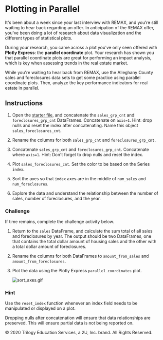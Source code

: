 # Plotting in Parallel

It's been about a week since your last interview with REMAX, and you're still waiting to hear back regarding an offer. In anticipation of the REMAX offer, you've been doing a lot of research about data visualization and the different types of statistical plots.

During your research, you came across a plot you've only seen offered with **Plotly Express**: the **parallel coordinate** plot. Your research has shown you that parallel coordinate plots are great for performing an impact analysis, which is key when assessing trends in the real estate market.

While you're waiting to hear back from REMAX, use the Alleghany County sales and foreclosures data sets to get some practice using parallel coordinate plots. Then, analyze the key performance indicators for real estate in parallel.

## Instructions

1. Open the [starter file](Unsolved/Core/plotting_in_parallel.ipynb), and concatenate the `sales_grp_cnt` and `foreclosures_grp_cnt` DataFrames. Concatenate on `axis=1`. Hint: drop nulls and reset the index after concatenating. Name this object `sales_foreclosures_cnt`.

2. Rename the columns for both `sales_grp_cnt` and `foreclosures_grp_cnt`.

3. Concatenate `sales_grp_cnt` and `foreclosures_grp_cnt`. Concatenate where `axis=1`. Hint: Don't forget to drop nulls and reset the index.

4. Plot `sales_foreclosures_cnt`. Set the color to be based on the Series `index`.

5. Sort the axes so that `index` axes are in the middle of `num_sales` and `num_foreclosures`.

6. Explore the data and understand the relationship between the number of sales, number of foreclosures, and the year.

### Challenge

If time remains, complete the challenge activity below.

1. Return to the `sales` DataFrame, and calculate the sum total of all sales and foreclosures by year. The output should be two DataFrames, one that contains the total dollar amount of housing sales and the other with a total dollar amount of foreclosures.

2. Rename the columns for both DataFrames to `amount_from_sales` and `amount_from_foreclosures`.

3. Plot the data using the Plotly Express `parallel_coordinates` plot.

    ![sort_axes.gif](Images/sort_axes.gif)

### Hint

Use the `reset_index` function whenever an index field needs to be manipulated or displayed on a plot.

Dropping nulls after concatenation will ensure that data relationships are preserved. This will ensure partial data is not being reported on.



© 2020 Trilogy Education Services, a 2U, Inc. brand. All Rights Reserved.
